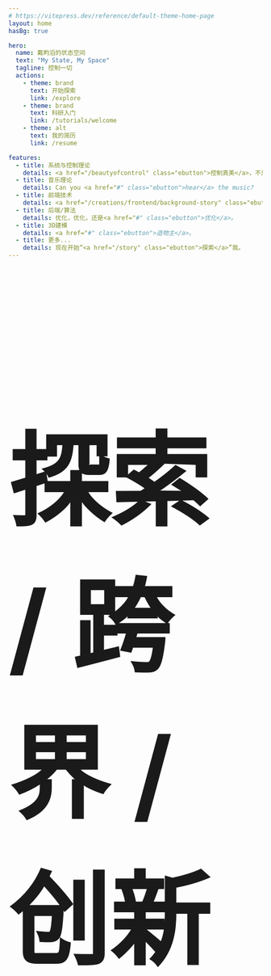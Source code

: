 ```yaml
---
# https://vitepress.dev/reference/default-theme-home-page
layout: home
hasBg: true

hero:
  name: 戴畇滔的状态空间
  text: "My State, My Space"
  tagline: 控制一切
  actions:
    - theme: brand
      text: 开始探索
      link: /explore
    - theme: brand
      text: 科研入门
      link: /tutorials/welcome
    - theme: alt
      text: 我的简历
      link: /resume

features:
  - title: 系统与控制理论
    details: <a href="/beautyofcontrol" class="ebutton">控制真美</a>，不是吗。
  - title: 音乐理论
    details: Can you <a href="#" class="ebutton">hear</a> the music?
  - title: 前端技术
    details: <a href="/creations/frontend/background-story" class="ebutton">现代互联网</a>的伟大基础。
  - title: 后端/算法
    details: 优化，优化，还是<a href="#" class="ebutton">优化</a>。
  - title: 3D建模
    details: <a href="#" class="ebutton">造物主</a>。
  - title: 更多...
    details: 现在开始“<a href="/story" class="ebutton">探索</a>”我。
---
```

<VPHero/>  

<h1 class="slogan2" style="font-size:5vh;">探索 / 跨界 / 创新</h1>